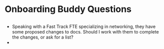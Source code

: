 # Onboarding Buddy Questions

##

- Speaking with a Fast Track FTE specializing in networking, they have some proposed changes to docs. Should I work with them to complete the changes, or ask for a list?
- 